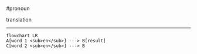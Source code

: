 #pronoun 

translation
***
```mermaid  
flowchart LR
A[word 1 <sub>en</sub>] ---> B[result]
C[word 2 <sub>en</sub>] ---> B
```